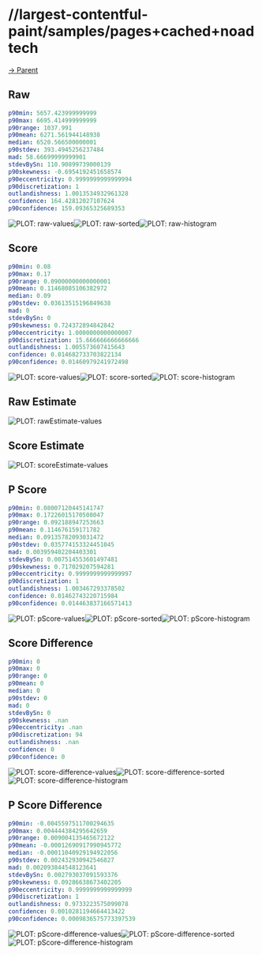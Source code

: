 
# //largest-contentful-paint/samples/pages+cached+noadtech

[→ Parent](../..)


## Raw


```yaml
p90min: 5657.423999999999
p90max: 6695.414999999999
p90range: 1037.991
p90mean: 6271.561944148938
median: 6520.566500000001
p90stdev: 393.4945256237484
mad: 58.66699999999901
stdevBySn: 110.90899739000139
p90skewness: -0.6954192451658574
p90eccentricity: 0.9999999999999994
p90discretization: 1
outlandishness: 1.0013534932961328
confidence: 164.42812027107624
p90confidence: 159.09365325689353

```

![PLOT: raw-values](./raw/values.svg)![PLOT: raw-sorted](./raw/sorted.svg)![PLOT: raw-histogram](./raw/histogram.svg)
## Score


```yaml
p90min: 0.08
p90max: 0.17
p90range: 0.09000000000000001
p90mean: 0.11468085106382972
median: 0.09
p90stdev: 0.03613515196849638
mad: 0
stdevBySn: 0
p90skewness: 0.724372894842842
p90eccentricity: 1.0000000000000007
p90discretization: 15.666666666666666
outlandishness: 1.005573607415643
confidence: 0.014682733703822134
p90confidence: 0.01460979241972498

```

![PLOT: score-values](./score/values.svg)![PLOT: score-sorted](./score/sorted.svg)![PLOT: score-histogram](./score/histogram.svg)
## Raw Estimate

![PLOT: rawEstimate-values](./rawEstimate/values.svg)
## Score Estimate

![PLOT: scoreEstimate-values](./scoreEstimate/values.svg)
## P Score


```yaml
p90min: 0.08007120445141747
p90max: 0.17226015170508047
p90range: 0.092188947253663
p90mean: 0.114676159171782
median: 0.09135782093031472
p90stdev: 0.035774153324451045
mad: 0.003959402204403301
stdevBySn: 0.007514553601497481
p90skewness: 0.717029207594281
p90eccentricity: 0.9999999999999997
p90discretization: 1
outlandishness: 1.003467293378502
confidence: 0.01462743220715984
p90confidence: 0.014463837166571413

```

![PLOT: pScore-values](./pScore/values.svg)![PLOT: pScore-sorted](./pScore/sorted.svg)![PLOT: pScore-histogram](./pScore/histogram.svg)
## Score Difference


```yaml
p90min: 0
p90max: 0
p90range: 0
p90mean: 0
median: 0
p90stdev: 0
mad: 0
stdevBySn: 0
p90skewness: .nan
p90eccentricity: .nan
p90discretization: 94
outlandishness: .nan
confidence: 0
p90confidence: 0

```

![PLOT: score-difference-values](./score-difference/values.svg)![PLOT: score-difference-sorted](./score-difference/sorted.svg)![PLOT: score-difference-histogram](./score-difference/histogram.svg)
## P Score Difference


```yaml
p90min: -0.0045597511700294635
p90max: 0.004444384295642659
p90range: 0.009004135465672122
p90mean: -0.00012690917990945772
median: -0.00011040929194922056
p90stdev: 0.002432930942546827
mad: 0.002093844548123641
stdevBySn: 0.002793037091593376
p90skewness: 0.09286638673402205
p90eccentricity: 0.9999999999999999
p90discretization: 1
outlandishness: 0.9733223575099078
confidence: 0.0010281194664413422
p90confidence: 0.0009836575773397539

```

![PLOT: pScore-difference-values](./pScore-difference/values.svg)![PLOT: pScore-difference-sorted](./pScore-difference/sorted.svg)![PLOT: pScore-difference-histogram](./pScore-difference/histogram.svg)